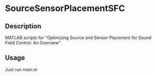 # SourceSensorPlacementSFC

## Description
MATLAB scripts for "Optimizing Source and Sensor Placement for Sound Field Control: An Overview"

## Usage
Just run main.m
